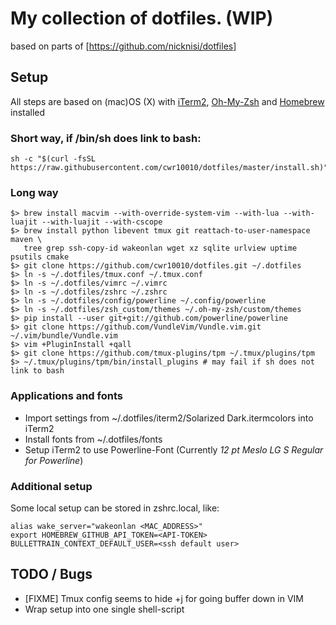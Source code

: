 # My collection of dotfiles. (WIP)

based on parts of [https://github.com/nicknisi/dotfiles]

## Setup
All steps are based on (mac)OS (X) with [iTerm2](https://www.iterm2.com), [Oh-My-Zsh](http://ohmyz.sh) and [Homebrew](http://brew.sh) installed

### Short way, if /bin/sh does link to bash:
    sh -c "$(curl -fsSL https://raw.githubusercontent.com/cwr10010/dotfiles/master/install.sh)"

### Long way

    $> brew install macvim --with-override-system-vim --with-lua --with-luajit --with-luajit --with-cscope
    $> brew install python libevent tmux git reattach-to-user-namespace maven \
       tree grep ssh-copy-id wakeonlan wget xz sqlite urlview uptime psutils cmake
    $> git clone https://github.com/cwr10010/dotfiles.git ~/.dotfiles
    $> ln -s ~/.dotfiles/tmux.conf ~/.tmux.conf
    $> ln -s ~/.dotfiles/vimrc ~/.vimrc
    $> ln -s ~/.dotfiles/zshrc ~/.zshrc
    $> ln -s ~/.dotfiles/config/powerline ~/.config/powerline
    $> ln -s ~/.dotfiles/zsh_custom/themes ~/.oh-my-zsh/custom/themes
    $> pip install --user git+git://github.com/powerline/powerline
    $> git clone https://github.com/VundleVim/Vundle.vim.git ~/.vim/bundle/Vundle.vim
    $> vim +PluginInstall +qall
    $> git clone https://github.com/tmux-plugins/tpm ~/.tmux/plugins/tpm
    $> ~/.tmux/plugins/tpm/bin/install_plugins # may fail if sh does not link to bash

### Applications and fonts
* Import settings from ~/.dotfiles/iterm2/Solarized Dark.itermcolors into iTerm2
* Install fonts from ~/.dotfiles/fonts
* Setup iTerm2 to use Powerline-Font (Currently *12 pt Meslo LG S Regular for Powerline*)

### Additional setup
Some local setup can be stored in zshrc.local, like:

    alias wake_server="wakeonlan <MAC_ADDRESS>"
    export HOMEBREW_GITHUB_API_TOKEN=<API-TOKEN>
    BULLETTRAIN_CONTEXT_DEFAULT_USER=<ssh default user>

## TODO / Bugs
* [FIXME] Tmux config seems to hide <prefix>+j for going buffer down in VIM
* Wrap setup into one single shell-script
